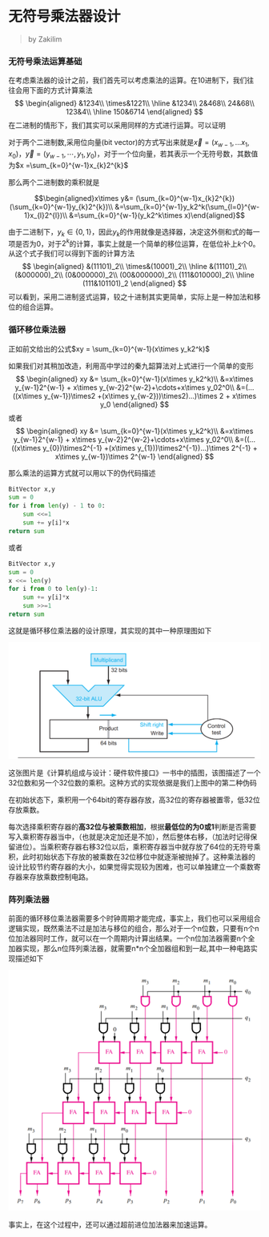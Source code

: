 # 无符号乘法器设计

> by Zakilim

### 无符号乘法运算基础

在考虑乘法器的设计之前，我们首先可以考虑乘法的运算。在10进制下，我们往往会用下面的方式计算乘法
$$
\begin{aligned}
	&1234\\
\times&1221\\
\hline
&1234\\
2&468\\
24&68\\
123&4\\
\hline
150&6714
\end{aligned}
$$
在二进制的情形下，我们其实可以采用同样的方式进行运算。可以证明

对于两个二进制数,采用位向量(bit vector)的方式写出来就是$\vec{x}={(x_{w-1},...x_1,x_0)}$，$\vec{y}={(y_{w-1},\cdots ,y_1,y_0)}$，对于一个位向量，若其表示一个无符号数，其数值为$x  =\sum_{k=0}^{w-1}x_{k}2^{k}$

那么两个二进制数的乘积就是

$$\begin{aligned}x\times y&= (\sum_{k=0}^{w-1}x_{k}2^{k})(\sum_{k=0}^{w-1}y_{k}2^{k})\\
&=\sum_{k=0}^{w-1}y_k2^k(\sum_{l=0}^{w-1}x_{l}2^{l})\\
&=\sum_{k=0}^{w-1}(y_k2^k\times x)\end{aligned}$$

由于二进制下，$y_k \in \{0,1\}$，因此$y_k$的作用就像是选择器，决定这外侧和式的每一项是否为0，对于$2^k$的计算，事实上就是一个简单的移位运算，在低位补上$k$个$0$。从这个式子我们可以得到下面的计算方法
$$
\begin{aligned}
&(11101)_2\\
\times&(10001)_2\\
\hline
&(11101)_2\\
(&000000)_2\\
(0&000000)_2\\
(00&000000)_2\\
(111&010000)_2\\
\hline
(111&101101)_2
\end{aligned}
$$
可以看到，采用二进制竖式运算，较之十进制其实更简单，实际上是一种加法和移位的组合运算。

### 循环移位乘法器

正如前文给出的公式$xy = \sum_{k=0}^{w-1}(x\times y_k2^k)$

如果我们对其稍加改造，利用高中学过的秦九韶算法对上式进行一个简单的变形
$$
\begin{aligned}
xy &= \sum_{k=0}^{w-1}(x\times y_k2^k)\\
&=x\times y_{w-1}2^{w-1} + x\times y_{w-2}2^{w-2}+\cdots+x\times y_02^0\\
&=(...((x\times y_{w-1})\times2 +(x\times y_{w-2}))\times2)...)\times 2 + x\times y_0
\end{aligned}
$$
或者
$$
\begin{aligned}
xy &= \sum_{k=0}^{w-1}(x\times y_k2^k)\\
&=x\times y_{w-1}2^{w-1} + x\times y_{w-2}2^{w-2}+\cdots+x\times y_02^0\\
&=((...((x\times y_{0})\times2^{-1} +(x\times y_{1}))\times2^{-1})...)\times 2^{-1} + x\times y_{w-1})\times 2^{w-1}
\end{aligned}
$$


那么乘法的运算方式就可以用以下的伪代码描述

```python
BitVector x,y
sum = 0
for i from len(y) - 1 to 0:
	sum <<=1
    sum += y[i]*x
return sum
```

或者

```python
BitVector x,y
sum = 0
x <<= len(y)
for i from 0 to len(y)-1:
	sum += y[i]*x
    sum >>=1
return sum
```


这就是循环移位乘法器的设计原理，其实现的其中一种原理图如下

![image-20211122103939199](../pics.asset/image-20211122103939199.png)

 这张图片是《计算机组成与设计：硬件软件接口》一书中的插图，该图描述了一个32位数和另一个32位数的乘积。这种方式的实现依据是我们上图中的第二种伪码

在初始状态下，乘积用一个64bit的寄存器存放，高32位的寄存器被置零，低32位存放乘数。

每次选择乘积寄存器的**高32位与被乘数相加**，根据**最低位的为0或1**判断是否需要写入乘积寄存器当中，（也就是决定加还是不加），然后整体右移，（加法时记得保留进位）。当乘积寄存器右移32位以后，乘积寄存器当中就存放了64位的无符号乘积，此时初始状态下存放的被乘数在32位移位中就逐渐被抛掉了。这种乘法器的设计比较节约寄存器的大小，如果觉得实现较为困难，也可以单独建立一个乘数寄存器来存放乘数控制电路。

### 阵列乘法器

前面的循环移位乘法器需要多个时钟周期才能完成，事实上，我们也可以采用组合逻辑实现，既然乘法不过是加法与移位的组合，那么对于一个n位数，只要有n个n位加法器同时工作，就可以在一个周期内计算出结果。一个n位加法器需要n个全加器实现，那么n位阵列乘法器，就需要n*n个全加器组和到一起,其中一种电路实现描述如下

![image-20211122114256851](../pics.asset/image-20211122114256851.png)

事实上，在这个过程中，还可以通过超前进位加法器来加速运算。